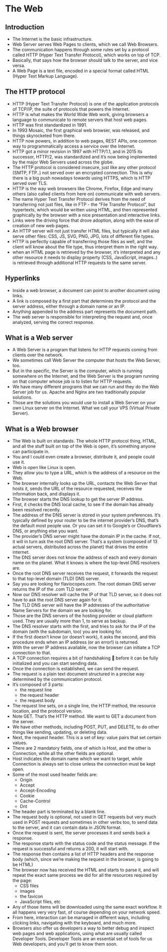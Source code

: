 # The Web
## Introduction
- The Internet is the basic infrastructure.
- Web Server serves Web Pages to clients, which we call Web Browsers.
- The communication happens through some rules set by a protocol called HTTP (Hyper Text Transfer Protocol), which works on top of TCP.
- Basically, that says how the browser should talk to the server, and vice versa.
- A Web Page is a text file, encoded in a special format called HTML (Hyper Text Markup Language).

## The HTTP protocol
- HTTP (Hyper Text Transfer Protocol) is one of the application protocols of TCP/IP, the suite of protocols that powers the Internet.
- HTTP is what makes the World Wide Web work, giving browsers a language to communicate to remote servers that host web pages.
- HTTP was first standardized in 1991.
- In 1993 Mosaic, the first graphical web browser, was released, and things skyrocketed from there.
- HTTP now powers, in addition to web pages, REST APIs, one common way to programmatically access a service over the Internet.
- HTTP got a minor revision in 1997 with HTTP/1.1, and in 2015 its successor, HTTP/2, was standardized and it’s now being implemented by the major Web Servers used across the globe.
- The HTTP protocol is considered insecure, just like any other protocol (SMTP, FTP..) not served over an encrypted connection. This is why there is a big push nowadays towards using HTTPS, which is HTTP served over TLS.
- HTTP is the way web browsers like Chrome, Firefox, Edge and many others (also called clients from here on) communicate with web servers.
- The name Hyper Text Transfer Protocol derives from the need of transferring not just files, like in FTP - the “File Transfer Protocol”, but hypertexts, which would be written using HTML, and then represented graphically by the browser with a nice presentation and interactive links.
- Links were the driving force that drove adoption, along with the ease of creation of new web pages.
- An HTTP server will not just transfer HTML files, but typically it will also serve other files: CSS, JS, SVG, PNG, JPG, lots of different file types.
- HTTP is perfectly capable of transferring those files as well, and the client will know about the file type, thus interpret them in the right way.
- when an HTML page is retrieved by the browser, it’s interpreted and any other resource it needs to display property (CSS, JavaScript, images..) is retrieved through additional HTTP requests to the same server.

## Hyperlinks
- Inside a web browser, a document can point to another document using links.
- A link is composed by a first part that determines the protocol and the server address, either through a domain name or an IP.
- Anything appended to the address part represents the document path.
- The web server is responsible for interpreting the request and, once analyzed, serving the correct response.

## What is a Web server
- A Web Server is a program that listens for HTTP requests coming from clients over the network.
- We sometimes call Web Server the computer that hosts the Web Server, too.
- But in the specific, the Server is the computer, which is running somewhere on the Internet, and the Web Server is the program running on that computer whose job is to listen for HTTP requests.
- We have many different programs that we can run and they do the Web Server job for us. Apache and Nginx are two traditionally popular solutions.
- Those are the solutions you would use to install a Web Server on your own Linux server on the Internet. What we call your VPS (Virtual Private Server).

## What is a Web browser
- The Web is built on standards. The whole HTTP protocol thing, HTML, and all the stuff built on top of the Web is open, it’s something anyone can participate in.
- You and I could even create a browser, distribute it, and people could use it.
- Web is open like Linux is open.
- They allow you to type a URL, which is the address of a resource on the Web.
- The browser internally looks up the URL, contacts the Web Server that hosts it, sends the URL of the resource requested, receives the information back, and displays it.
- The browser starts the DNS lookup to get the server IP address.
- First, it checks the DNS local cache, to see if the domain has already been resolved recently.
- The address of the DNS server is stored in your system preferences. It’s typically defined by your router to be the internet provider’s DNS, that’s the default most people use. Or you can set it to Google’s or Cloudflare’s DNS, or anything else you want.
- The provider’s DNS server might have the domain IP in the cache. If not, it will in turn ask the root DNS server. That’s a system (composed of 13 actual servers, distributed across the planet) that drives the entire internet.
- The DNS server does not know the address of each and every domain name on the planet. What it knows is where the top-level DNS resolvers are.
- Once the root DNS server receives the request, it forwards the request to that top-level domain (TLD) DNS server.
- Say you are looking for flaviocopes.com. The root domain DNS server returns the IP of the .com TLD server.
- Now our DNS resolver will cache the IP of that TLD server, so it does not have to ask the root DNS server again for it.
- The TLD DNS server will have the IP addresses of the authoritative Name Servers for the domain we are looking for.
- Those are the DNS servers of the hosting provider or cloud platform used. They are usually more than 1, to serve as backup.
- The DNS resolver starts with the first, and tries to ask for the IP of the domain (with the subdomain, too) you are looking for.
- If the first doesn’t know (or doesn’t work), it asks the second, and this procedure ends when an IP address (or an error!) is returned.
- With the server IP address available, now the browser can initiate a TCP connection to that.
- A TCP connection requires a bit of handshaking 🤝 before it can be fully initialized and you can start sending data.
- Once the connection is established, we can send the request.
- The request is a plain text document structured in a precise way determined by the communication protocol.
- It’s composed of 3 parts:
  - the request line
  - the request header
  - the request body
- The request line sets, on a single line, the HTTP method, the resource location, and the protocol version.
- Note GET. That’s the HTTP method. We want to GET a document from the server.
- We have other methods, including POST, PUT, and DELETE, to do other things like sending, updating, or deleting data.
- Next, the request header. This is a set of key: value pairs that set certain values.
- There are 2 mandatory fields, one of which is Host, and the other is Connection, while all the other fields are optional.
- Host indicates the domain name which we want to target, while Connection is always set to close unless the connection must be kept open.
- Some of the most used header fields are:
  - Origin
  - Accept
  - Accept-Encoding
  - Cookie
  - Cache-Control
  - Dnt
- The header part is terminated by a blank line.
- The request body is optional, not used in GET requests but very much used in POST requests and sometimes in other verbs too, to send data to the server, and it can contain data in JSON format.
- Once the request is sent, the server processes it and sends back a response.
- The response starts with the status code and the status message. If the request is successful and returns a 200, it will start with.
- The response then contains a list of HTTP headers and the response body (which, since we’re making the request in the browser, is going to be HTML)
- The browser now has received the HTML and starts to parse it, and will repeat the exact same process we did for all the resources required by the page:
  - CSS files
  - images
  - the favicon
  - JavaScript files, etc
- Any of those items will be downloaded using the same exact workflow. It all happens very very fast, of course depending on your network speed.
- From here, interaction can be managed in different ways, including clicking links, navigating with the keyboard, and much more.
- Browsers also offer us developers a way to better debug and inspect web pages and web applications, using what are usually called Developer Tools. Developer Tools are an essential set of tools for us Web developers, and you’ll get to know them soon.
